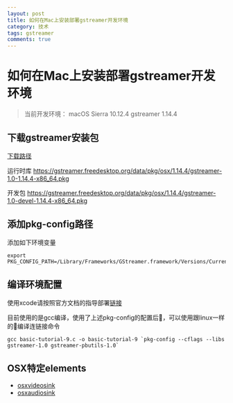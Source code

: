 ```yaml
---
layout: post
title: 如何在Mac上安装部署gstreamer开发环境
category: 技术
tags: gstreamer
comments: true
---
```


# 如何在Mac上安装部署gstreamer开发环境
> 当前开发环境：
> macOS Sierra 10.12.4
> gstreamer 1.14.4

## 下载gstreamer安装包
[下载路径](https://gstreamer.freedesktop.org/data/pkg/osx/)

运行时库 https://gstreamer.freedesktop.org/data/pkg/osx/1.14.4/gstreamer-1.0-1.14.4-x86_64.pkg

开发包 https://gstreamer.freedesktop.org/data/pkg/osx/1.14.4/gstreamer-1.0-devel-1.14.4-x86_64.pkg

## 添加pkg-config路径
添加如下环境变量

```
export PKG_CONFIG_PATH=/Library/Frameworks/GStreamer.framework/Versions/Current/lib/pkgconfig
```

## 编译环境配置
使用xcode请按照官方文档的指导部署[链接](https://gstreamer.freedesktop.org/documentation/installing/on-mac-osx.html#configure-your-development-environment)

目前使用的是gcc编译，使用了上述pkg-config的配置后，可以使用跟linux一样的编译连链接命令
```
gcc basic-tutorial-9.c -o basic-tutorial-9 `pkg-config --cflags --libs gstreamer-1.0 gstreamer-pbutils-1.0`
```

## OSX特定elements
* [osxvideosink](https://gstreamer.freedesktop.org/documentation/tutorials/basic/platform-specific-elements.html#osxvideosink)
* [osxaudiosink](https://gstreamer.freedesktop.org/documentation/tutorials/basic/platform-specific-elements.html#osxaudiosink)
